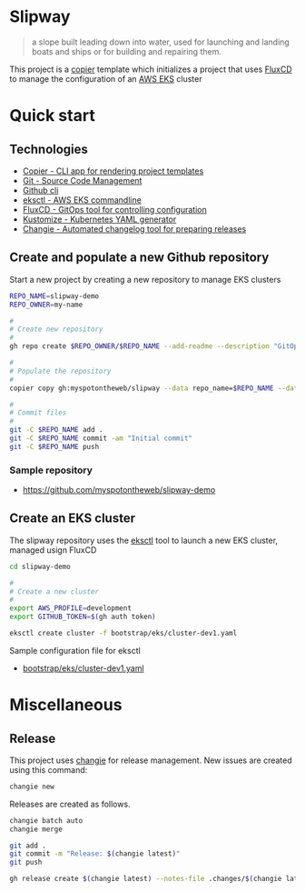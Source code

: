# Slipway

> a slope built leading down into water, used for launching and landing boats and ships or for building and repairing them.

This project is a [copier](https://copier.readthedocs.io/) template which initializes a project that uses [FluxCD](https://fluxcd.io/) to manage 
the configuration of an [AWS EKS](https://aws.amazon.com/eks/) cluster 

# Quick start

## Technologies

* [Copier - CLI app for rendering project templates](https://copier.readthedocs.io)
* [Git - Source Code Management](https://git-scm.com/)
* [Github cli](https://cli.github.com/)
* [eksctl - AWS EKS commandline](https://eksctl.io/)
* [FluxCD - GitOps tool for controlling configuration](https://fluxcd.io/)
* [Kustomize - Kubernetes YAML generator](https://kustomize.io/)
* [Changie - Automated changelog tool for preparing releases](https://changie.dev/)


## Create and populate a new Github repository

Start a new project by creating a new repository to manage EKS clusters

```bash
REPO_NAME=slipway-demo
REPO_OWNER=my-name

#
# Create new repository
#
gh repo create $REPO_OWNER/$REPO_NAME --add-readme --description "GitOps repository using slipway template" --clone --private

#
# Populate the repository
#
copier copy gh:myspotontheweb/slipway --data repo_name=$REPO_NAME --data repo_owner=$REPO_OWNER $REPO_NAME

#
# Commit files
#
git -C $REPO_NAME add .
git -C $REPO_NAME commit -am "Initial commit"
git -C $REPO_NAME push
```

### Sample repository

* https://github.com/myspotontheweb/slipway-demo

## Create an EKS cluster

The slipway repository uses the [eksctl](https://eksctl.io/) tool to launch a new EKS cluster, managed usign FluxCD

```bash
cd slipway-demo

#
# Create a new cluster
#
export AWS_PROFILE=development
export GITHUB_TOKEN=$(gh auth token)

eksctl create cluster -f bootstrap/eks/cluster-dev1.yaml
```

Sample configuration file for eksctl

* [bootstrap/eks/cluster-dev1.yaml](https://github.com/myspotontheweb/slipway-demo/blob/main/bootstrap/eks/cluster-dev1.yaml)

# Miscellaneous

## Release

This project uses [changie](https://changie.dev/) for release management. New issues are created using this command:

```bash
changie new
```

Releases are created as follows.

```bash
changie batch auto
changie merge

git add .
git commit -m "Release: $(changie latest)"
git push

gh release create $(changie latest) --notes-file .changes/$(changie latest).md
```
